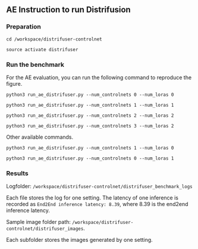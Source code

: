 ## AE Instruction to run Distrifusion

### Preparation

``cd /workspace/distrifuser-controlnet``

``source activate distrifuser``

### Run the benchmark

For the AE evaluation, you can run the following command to reproduce the figure. 


``python3 run_ae_distrifuser.py --num_controlnets 0 --num_loras 0``

``python3 run_ae_distrifuser.py --num_controlnets 1 --num_loras 1``

``python3 run_ae_distrifuser.py --num_controlnets 2 --num_loras 2``

``python3 run_ae_distrifuser.py --num_controlnets 3 --num_loras 2``

Other available commands.


``python3 run_ae_distrifuser.py --num_controlnets 1 --num_loras 0``

``python3 run_ae_distrifuser.py --num_controlnets 0 --num_loras 1``


### Results

Logfolder: ``/workspace/distrifuser-controlnet/distrifuser_benchmark_logs``

Each file stores the log for one setting. The latency of one inference is recorded as ``End2End inference latency: 8.39``, where 8.39 is the end2end inference latency.

Sample image folder path: ``/workspace/distrifuser-controlnet/distrifuser_images``.

Each subfolder stores the images generated by one setting.

